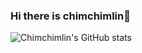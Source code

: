 ### Hi there is chimchimlin👋

![Chimchimlin's GitHub stats](https://github-readme-stats.vercel.app/api?username=chimchimlin&theme=dark&show_icons=true)



<!--
Here are some ideas to get you started:
**chimchimlin/chimchimlin** is a ✨ _special_ ✨ repository because its `README.md` (this file) appears on your GitHub profile.



- 🔭 I’m currently working on ...
- 🌱 I’m currently learning ...
- 👯 I’m looking to collaborate on ...
- 🤔 I’m looking for help with ...
- 💬 Ask me about ...
- 📫 How to reach me: ...
- 😄 Pronouns: ...
- ⚡ Fun fact: ...
-->
